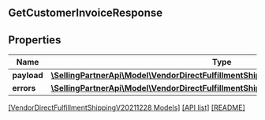 ## GetCustomerInvoiceResponse

## Properties

Name | Type | Description | Notes
------------ | ------------- | ------------- | -------------
**payload** | [**\SellingPartnerApi\Model\VendorDirectFulfillmentShippingV20211228\CustomerInvoice**](CustomerInvoice.md) |  | [optional]
**errors** | [**\SellingPartnerApi\Model\VendorDirectFulfillmentShippingV20211228\ErrorList**](ErrorList.md) |  | [optional]

[[VendorDirectFulfillmentShippingV20211228 Models]](../) [[API list]](../../Api) [[README]](../../../README.md)
